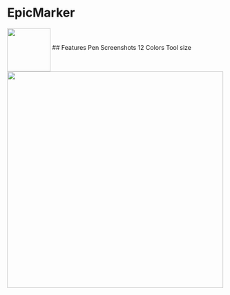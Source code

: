 # EpicMarker
<img src="https://github.com/era7im/EpicMarker/blob/main/EpicMarker/Images/logo.png" style="max-width:50%;" width="100" align="middle">
## Features  
Pen
Screenshots 
12 Colors
Tool size
<img src="https://github.com/era7im/EpicMarker/blob/main/Preview.png" style="max-width:100%;" width="500">
